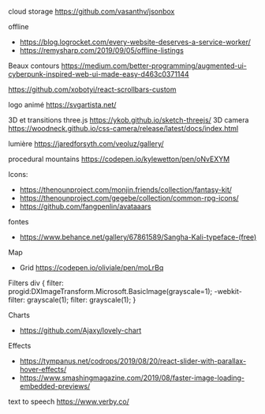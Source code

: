 
cloud storage https://github.com/vasanthv/jsonbox

offline
* https://blog.logrocket.com/every-website-deserves-a-service-worker/
* https://remysharp.com/2019/09/05/offline-listings

Beaux contours https://medium.com/better-programming/augmented-ui-cyberpunk-inspired-web-ui-made-easy-d463c0371144

https://github.com/xobotyi/react-scrollbars-custom

logo animé https://svgartista.net/

3D et transitions three.js https://ykob.github.io/sketch-threejs/
3D camera https://woodneck.github.io/css-camera/release/latest/docs/index.html

lumière https://jaredforsyth.com/veoluz/gallery/

procedural mountains https://codepen.io/kylewetton/pen/oNvEXYM

Icons:
- https://thenounproject.com/monjin.friends/collection/fantasy-kit/
- https://thenounproject.com/gegebe/collection/common-rpg-icons/
- https://github.com/fangpenlin/avataaars

fontes
- https://www.behance.net/gallery/67861589/Sangha-Kali-typeface-(free)


Map
- Grid https://codepen.io/oliviale/pen/moLrBq


Filters
div {
    filter: progid:DXImageTransform.Microsoft.BasicImage(grayscale=1);
    -webkit-filter: grayscale(1);
    filter: grayscale(1);
}

Charts
- https://github.com/Ajaxy/lovely-chart

Effects
- https://tympanus.net/codrops/2019/08/20/react-slider-with-parallax-hover-effects/
- https://www.smashingmagazine.com/2019/08/faster-image-loading-embedded-previews/

text to speech https://www.verby.co/
